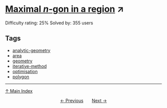 # [Maximal $n$-gon in a region](https://projecteuler.net/problem=897) ↗️

Difficulty rating: 25%
Solved by: 355 users
## Tags

- [analytic-geometry](../tags/analytic-geometry.md)
- [area](../tags/area.md)
- [geometry](../tags/geometry.md)
- [iterative-method](../tags/iterative-method.md)
- [optimisation](../tags/optimisation.md)
- [polygon](../tags/polygon.md)



---

[↑ Main Index](../README.md)


<div align=center><a href='896.md'>← Previous</a> &nbsp;&nbsp; &nbsp;&nbsp;  <a href='898.md'>Next →</a></div>
